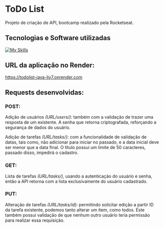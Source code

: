 # ToDo List
Projeto de criação de API, bootcamp realizado pela Rocketseat.

## Tecnologias e Software utilizadas
[![My Skills](https://skillicons.dev/icons?i=postman,java,spring,maven&perline=6)](https://skillicons.dev)

## URL da aplicação no Render:
https://todolist-java-ljy7.onrender.com

## Requests desenvolvidas:

### POST:
Adição de usuários *(URL/users/)*: também com a validação de trazer uma resposta de um existente. A senha que retorna criptografada, reforçando a segurança de dados do usuário.

Adição de tarefas *(URL/tasks/)*: com a funcionalidade de validação de datas, tais como, não adicionar para iniciar no passado, e a data inicial deve ser menor que a data final. O título possui um limite de 50 caracteres, passado disso, impedirá o cadastro.

### GET:
Lista de tarefas *(URL/tasks/)*, usando a autenticação do usuário e senha, então a API retorna com a lista exclusivamente do usuário cadastrado.

### PUT:
Alteração de tarefas *(URL/tasks/id)*: permitindo solicitar edição a partir ID da tarefa existente, podemos tanto alterar um item, como todos. Este também possui validação de que nenhum outro usuário teria permissão para realizar essa requisição.
